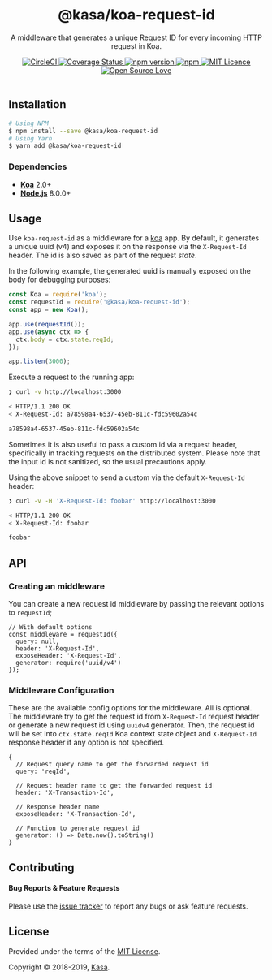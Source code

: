 <div align="center">
  <h1>@kasa/koa-request-id</h1>
</div>

<p align="center">
  A middleware that generates a unique Request ID for every incoming HTTP request in Koa.
</p>

<div align="center">
  <a href="https://circleci.com/gh/kasa-network/koa-request-id">
    <img alt="CircleCI" src="https://circleci.com/gh/kasa-network/koa-request-id.svg?style=shield" />
  </a>
  <a href="https://coveralls.io/github/kasa-network/koa-request-id">
    <img src="https://coveralls.io/repos/github/kasa-network/koa-request-id/badge.svg" alt='Coverage Status' />
  </a>
  <a href="https://badge.fury.io/js/@kasa/koa-request-id">
    <img alt="npm version" src="https://img.shields.io/npm/v/@kasa/koa-request-id.svg" />
  </a>
  <a href="https://david-dm.org/kasa-network/koa-request-id">
    <img alt="npm" src="https://img.shields.io/david/kasa-network/koa-request-id.svg?style=flat-square" />
  </a>
  <a href="https://opensource.org/licenses/mit-license.php">
    <img alt="MIT Licence" src="https://badges.frapsoft.com/os/mit/mit.svg?v=103" />
  </a>
  <a href="https://github.com/ellerbrock/open-source-badge/">
    <img alt="Open Source Love" src="https://badges.frapsoft.com/os/v1/open-source.svg?v=103" />
  </a>
</div>

<br />


## Installation

```bash
# Using NPM
$ npm install --save @kasa/koa-request-id
# Using Yarn
$ yarn add @kasa/koa-request-id
```


### Dependencies

- [**Koa**](https://github.com/koajs/koa) 2.0+
- [**Node.js**](https://nodejs.org) 8.0.0+


## Usage

Use `koa-request-id` as a middleware for a [koa](https://github.com/koajs/koa) app. By default, it generates a unique uuid (v4) and exposes it on the response via the `X-Request-Id` header. The id is also saved as part of the request *state*.

In the following example, the generated uuid is manually exposed on the body for debugging purposes:

```js
const Koa = require('koa');
const requestId = require('@kasa/koa-request-id');
const app = new Koa();

app.use(requestId());
app.use(async ctx => {
  ctx.body = ctx.state.reqId;
});

app.listen(3000);
```

Execute a request to the running app:

```bash
❯ curl -v http://localhost:3000

< HTTP/1.1 200 OK
< X-Request-Id: a78598a4-6537-45eb-811c-fdc59602a54c

a78598a4-6537-45eb-811c-fdc59602a54c
```

Sometimes it is also useful to pass a custom id via a request header, specifically in tracking requests on the distributed system. Please note that the input id is not sanitized, so the usual precautions apply.

Using the above snippet to send a custom via the default `X-Request-Id` header:

```bash
❯ curl -v -H 'X-Request-Id: foobar' http://localhost:3000

< HTTP/1.1 200 OK
< X-Request-Id: foobar

foobar
```


## API

### Creating an middleware

You can create a new request id middleware by passing the relevant options to `requestId`;

```node
// With default options
const middleware = requestId({
  query: null,
  header: 'X-Request-Id',
  exposeHeader: 'X-Request-Id',
  generator: require('uuid/v4')
});
```

### Middleware Configuration

These are the available config options for the middleware. All is optional. The middleware try to get the request id from `X-Request-Id` request header or generate a new request id using `uuidv4` generator. Then, the request id will be set into `ctx.state.reqId` Koa context state object and `X-Request-Id` response header if any option is not specified.

```node
{
  // Request query name to get the forwarded request id
  query: 'reqId',

  // Request header name to get the forwarded request id
  header: 'X-Transaction-Id',

  // Response header name
  exposeHeader: 'X-Transaction-Id',

  // Function to generate request id
  generator: () => Date.now().toString()
}
```


## Contributing

#### Bug Reports & Feature Requests

Please use the [issue tracker](https://github.com/kasa-network/koa-request-id/issues) to report any bugs or ask feature requests.


## License

Provided under the terms of the [MIT License](https://github.com/kasa-network/koa-request-id/blob/master/LICENSE).

Copyright © 2018-2019, [Kasa](http://www.kasa.network).
